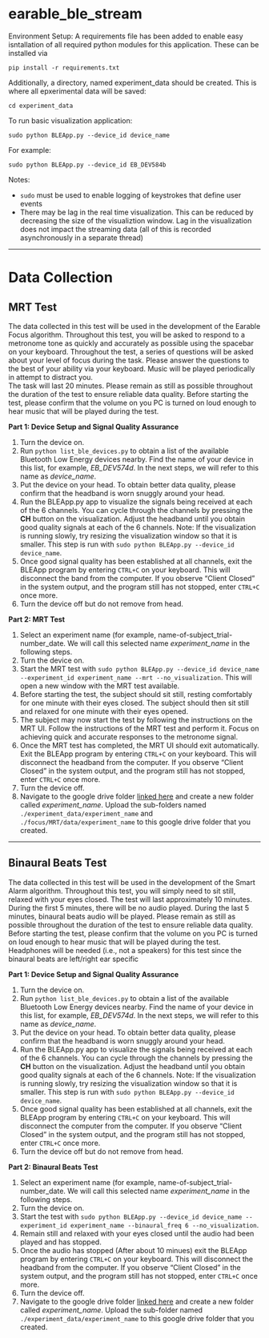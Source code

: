 # earable_ble_stream

Environment Setup:
A requirements file has been added to enable easy isntallation of all required python modules for this application.  These can be installed via
```
pip install -r requirements.txt
```

Additionally, a directory, named experiment_data should be created.  This is where all epxerimental data will be saved:
```
cd experiment_data
```

To run basic visualization application: 
```
sudo python BLEApp.py --device_id device_name
```

For example:
```
sudo python BLEApp.py --device_id EB_DEV584b
```

Notes:
- `sudo` must be used to enable logging of keystrokes that define user events
- There may be lag in the real time visualization.  This can be reduced by decreasing the size of the visualiztion window.  Lag in the visualization does not impact the streaming data (all of this is recorded asynchronously in a separate thread)

___

# Data Collection

## MRT Test

The data collected in this test will be used in the development of the Earable Focus algorithm.  Throughout this test, you will be asked to respond to a metronome tone as quickly and accurately as possible using the spacebar on your keyboard.  Throughout the test, a series of questions will be asked about your level of focus during the task.  Please answer the questions to the best of your ability via your keyboard.  Music will be played periodically in attempt to distract you.  
The task will last 20 minutes.  Please remain as still as possible throughout the duration of the test to ensure reliable data quality.  Before starting the test, please confirm that the volume on you PC is turned on loud enough to hear music that will be played during the test.

**Part 1: Device Setup and Signal Quality Assurance**
1. Turn the device on.
2. Run `python list_ble_devices.py` to obtain a list of the available Bluetooth Low Energy devices nearby.  Find the name of your device in this list, for example, *EB_DEV574d*.  In the next steps, we will refer to this name as *device_name*.
3. Put the device on your head.  To obtain better data quality, please confirm that the headband is worn snuggly around your head.
4. Run the BLEApp.py app to visualize the signals being received at each of the 6 channels.  You can cycle through the channels by pressing the **CH** button on the visualization.  Adjust the headband until you obtain good quality signals at each of the 6 channels.  Note: If the visualization is running slowly, try resizing the visualization window so that it is smaller.  This step is run with `sudo python BLEApp.py --device_id device_name`.
5. Once good signal quality has been established at all channels, exit the BLEApp program by entering `CTRL+C` on your keyboard.  This will disconnect the band from the computer.  If you observe “Client Closed” in the system output, and the program still has not stopped, enter `CTRL+C` once more.
6. Turn the device off but do not remove from head.


**Part 2: MRT Test**
1. Select an experiment name (for example, name-of-subject_trial-number_date.  We will call this selected name *experiment_name* in the following steps.
2. Turn the device on.
3. Start the MRT test with `sudo python BLEApp.py --device_id device_name --experiment_id experiment_name --mrt --no_visualization`.  This will open a new window with the MRT test available.
4. Before starting the test, the subject should sit still, resting comfortably for one minute with their eyes closed.  The subject should then sit still and relaxed for one minute with their eyes opened.
5. The subject may now start the test by following the instructions on the MRT UI. Follow the instructions of the MRT test and perform it. Focus on achieving quick and accurate responses to the metronome signal.
6. Once the MRT test has completed, the MRT UI should exit automatically. Exit the BLEApp program by entering `CTRL+C` on your keyboard.  This will disconnect the headband from the computer.  If you observe “Client Closed” in the system output, and the program still has not stopped, enter `CTRL+C` once more.
7. Turn the device off.
8. Navigate to the google drive folder [linked here](https://drive.google.com/drive/folders/1ZV7KdyuUp7Wcxz8h05wFhHhl09fK6NGy?usp=sharing) and create a new folder called *experiment_name*.  Upload the sub-folders named `./experiment_data/experiment_name` and `./focus/MRT/data/experiment_name` to this google drive folder that you created.

___

## Binaural Beats Test

The data collected in this test will be used in the development of the Smart Alarm algorithm.  Throughout this test, you will simply need to sit still, relaxed with your eyes closed.  The test will last approximately 10 minutes.  During the first 5 minutes, there will be no audio played.  During the last 5 minutes, binaural beats audio will be played.  Please remain as still as possible throughout the duration of the test to ensure reliable data quality.  Before starting the test, please confirm that the volume on you PC is turned on loud enough to hear music that will be played during the test.  Headphones will be needed (i.e., not a speakers) for this test since the binaural beats are left/right ear specific

**Part 1: Device Setup and Signal Quality Assurance**
1. Turn the device on.
2. Run `python list_ble_devices.py` to obtain a list of the available Bluetooth Low Energy devices nearby.  Find the name of your device in this list, for example, *EB_DEV574d*.  In the next steps, we will refer to this name as *device_name*.
3. Put the device on your head.  To obtain better data quality, please confirm that the headband is worn snuggly around your head.
4. Run the BLEApp.py app to visualize the signals being received at each of the 6 channels.  You can cycle through the channels by pressing the **CH** button on the visualization.  Adjust the headband until you obtain good quality signals at each of the 6 channels.  Note: If the visualization is running slowly, try resizing the visualization window so that it is smaller.  This step is run with `sudo python BLEApp.py --device_id device_name`.
5. Once good signal quality has been established at all channels, exit the BLEApp program by entering `CTRL+C` on your keyboard.  This will disconnect the computer from the computer.  If you observe “Client Closed” in the system output, and the program still has not stopped, enter `CTRL+C` once more.
6. Turn the device off but do not remove from head.


**Part 2: Binaural Beats Test**
1. Select an experiment name (for example, name-of-subject_trial-number_date.  We will call this selected name *experiment_name* in the following steps.
2. Turn the device on.
3. Start the test with `sudo python BLEApp.py --device_id device_name --experiment_id experiment_name --binaural_freq 6 --no_visualization`.
4. Remain still and relaxed with your eyes closed until the audio had been played and has stopped.
5. Once the audio has stopped (After about 10 minues) exit the BLEApp program by entering `CTRL+C` on your keyboard.  This will disconnect the headband from the computer.  If you observe “Client Closed” in the system output, and the program still has not stopped, enter `CTRL+C` once more.
6. Turn the device off.
7. Navigate to the google drive folder [linked here](https://drive.google.com/drive/folders/163ig2cgi4M_2Zg5PwqKazGIrM3FtHaoG?usp=sharing) and create a new folder called *experiment_name*.  Upload the sub-folder named `./experiment_data/experiment_name` to this google drive folder that you created.

